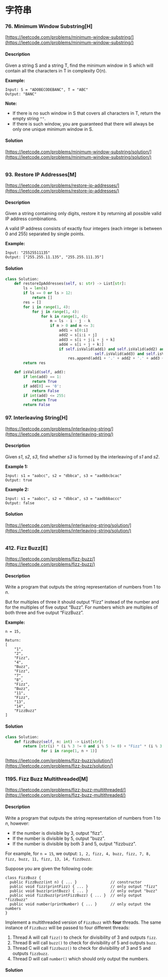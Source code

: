 # 字符串



### 76. Minimum Window Substring\[H\]

[https://leetcode.com/problems/minimum-window-substring/](https://leetcode.com/problems/minimum-window-substring/)

#### Description

Given a string S and a string T, find the minimum window in S which will contain all the characters in T in complexity O\(n\).

**Example:**

```text
Input: S = "ADOBECODEBANC", T = "ABC"
Output: "BANC"
```

**Note:**

* If there is no such window in S that covers all characters in T, return the empty string `""`.
* If there is such window, you are guaranteed that there will always be only one unique minimum window in S.

#### Solution

[https://leetcode.com/problems/minimum-window-substring/solution/](https://leetcode.com/problems/minimum-window-substring/solution/)

```python

```

### 93. Restore IP Addresses\[M\]

[https://leetcode.com/problems/restore-ip-addresses/](https://leetcode.com/problems/restore-ip-addresses/)

#### Description

Given a string containing only digits, restore it by returning all possible valid IP address combinations.

A valid IP address consists of exactly four integers \(each integer is between 0 and 255\) separated by single points.

**Example:**

```text
Input: "25525511135"
Output: ["255.255.11.135", "255.255.111.35"]
```

#### Solution

```python
class Solution:
    def restoreIpAddresses(self, s: str) -> List[str]:
        ls = len(s)
        if ls == 0 or ls > 12:
            return []
        res = []
        for i in range(1, 4):
            for j in range(1, 4):
                for k in range(1, 4):
                    m = ls - i - j - k
                    if m > 0 and m <= 3:
                        add1 = s[0:i]
                        add2 = s[i:i + j]
                        add3 = s[i + j:i + j + k]
                        add4 = s[i + j + k:]
                        if self.isValid(add1) and self.isValid(add2) and \
                                        self.isValid(add3) and self.isValid(add4):
                            res.append(add1 + '.' + add2 + '.' + add3 + '.' + add4)
        return res

    def isValid(self, add):
        if len(add) == 1:
            return True
        if add[0] == '0':
            return False
        if int(add) <= 255:
            return True
        return False
```

### 97. Interleaving String\[H\]

[https://leetcode.com/problems/interleaving-string/](https://leetcode.com/problems/interleaving-string/)

#### Description

Given _s1_, _s2_, _s3_, find whether _s3_ is formed by the interleaving of _s1_ and _s2_.

**Example 1:**

```text
Input: s1 = "aabcc", s2 = "dbbca", s3 = "aadbbcbcac"
Output: true
```

**Example 2:**

```text
Input: s1 = "aabcc", s2 = "dbbca", s3 = "aadbbbaccc"
Output: false
```

#### Solution

[https://leetcode.com/problems/interleaving-string/solution/](https://leetcode.com/problems/interleaving-string/solution/)

```python

```

### 412. Fizz Buzz\[E\]

[https://leetcode.com/problems/fizz-buzz/](https://leetcode.com/problems/fizz-buzz/)

#### Description

Write a program that outputs the string representation of numbers from 1 to _n_.

But for multiples of three it should output “Fizz” instead of the number and for the multiples of five output “Buzz”. For numbers which are multiples of both three and five output “FizzBuzz”.

**Example:**

```text
n = 15,

Return:
[
    "1",
    "2",
    "Fizz",
    "4",
    "Buzz",
    "Fizz",
    "7",
    "8",
    "Fizz",
    "Buzz",
    "11",
    "Fizz",
    "13",
    "14",
    "FizzBuzz"
]
```

#### Solution

```python
class Solution:
    def fizzBuzz(self, n: int) -> List[str]:
        return [str(i) * (i % 3 != 0 and i % 5 != 0) + "Fizz" * (i % 3 == 0) + "Buzz" * (i % 5 == 0) 
                for i in range(1, n + 1)]
```

[https://leetcode.com/problems/fizz-buzz/solution/](https://leetcode.com/problems/fizz-buzz/solution/)

### 1195. Fizz Buzz Multithreaded\[M\]

[https://leetcode.com/problems/fizz-buzz-multithreaded/](https://leetcode.com/problems/fizz-buzz-multithreaded/)

#### Description

Write a program that outputs the string representation of numbers from 1 to _n_, however:

* If the number is divisible by 3, output "fizz".
* If the number is divisible by 5, output "buzz".
* If the number is divisible by both 3 and 5, output "fizzbuzz".

For example, for `n = 15`, we output: `1, 2, fizz, 4, buzz, fizz, 7, 8, fizz, buzz, 11, fizz, 13, 14, fizzbuzz`.

Suppose you are given the following code:

```text
class FizzBuzz {
  public FizzBuzz(int n) { ... }               // constructor
  public void fizz(printFizz) { ... }          // only output "fizz"
  public void buzz(printBuzz) { ... }          // only output "buzz"
  public void fizzbuzz(printFizzBuzz) { ... }  // only output "fizzbuzz"
  public void number(printNumber) { ... }      // only output the numbers
}
```

Implement a multithreaded version of `FizzBuzz` with **four** threads. The same instance of `FizzBuzz` will be passed to four different threads:

1. Thread A will call `fizz()` to check for divisibility of 3 and outputs `fizz`.
2. Thread B will call `buzz()` to check for divisibility of 5 and outputs `buzz`.
3. Thread C will call `fizzbuzz()` to check for divisibility of 3 and 5 and outputs `fizzbuzz`.
4. Thread D will call `number()` which should only output the numbers.

#### Solution

```python

```

